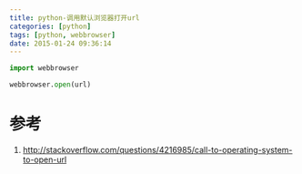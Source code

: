 ```yaml
---
title: python-调用默认浏览器打开url
categories: [python]
tags: [python, webbrowser]
date: 2015-01-24 09:36:14
---
```


```python
import webbrowser

webbrowser.open(url)
```

# 参考

1.  <http://stackoverflow.com/questions/4216985/call-to-operating-system-to-open-url>
